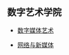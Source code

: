 ## 数字艺术学院

- [数字媒体艺术](grad-application/数字艺术学院/数字媒体艺术/README.md)

- [网络与新媒体](grad-application/数字艺术学院/网络与新媒体/README.md)


